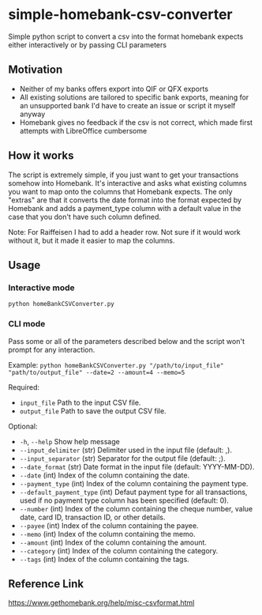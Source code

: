 # simple-homebank-csv-converter
Simple python script to convert a csv into the format homebank expects either interactively or by passing CLI parameters

## Motivation
- Neither of my banks offers export into QIF or QFX exports
- All existing solutions are tailored to specific bank exports, meaning for an unsupported bank I'd have to create an issue or script it myself anyway
- Homebank gives no feedback if the csv is not correct, which made first attempts with LibreOffice cumbersome

## How it works
The script is extremely simple, if you just want to get your transactions somehow into Homebank.
It's interactive and asks what existing columns you want to map onto the columns that Homebank expects.
The only "extras" are that it converts the date format into the format expected by Homebank and adds a payment_type column with a default value in the case that you don't have such column defined.

Note: For Raiffeisen I had to add a header row. Not sure if it would work without it, but it made it easier to map the columns.

## Usage
### Interactive mode
`python homeBankCSVConverter.py`

### CLI mode
Pass some or all of the parameters described below and the script won't prompt for any interaction.

Example: `python homeBankCSVConverter.py "/path/to/input_file" "path/to/output_file" --date=2 --amount=4 --memo=5`

Required:
- `input_file`                        Path to the input CSV file.
- `output_file`                      Path to save the output CSV file.

Optional:
- `-h`, `--help`           	     Show help message
- `--input_delimiter`           (str) Delimiter used in the input file (default: ,).
- `--input_separator`           (str) Separator for the output file (default: ;).
- `--date_format`                  (str) Date format in the input file (default: YYYY-MM-DD).
- `--date`                               (int) Index of the column containing the date.
- `--payment_type`                (int) Index of the column containing the payment type.
- `--default_payment_type` (int) Defaut payment type for all transactions, used if no payment type column has been specified (default: 0).
- `--number`                           (int) Index of the column containing the cheque number, value date, card ID, transaction ID, or other details.
- `--payee`                             (int) Index of the column containing the payee.
- `--memo`                               (int) Index of the column containing the memo.
- `--amount`                           (int) Index of the column containing the amount.
- `--category`                       (int) Index of the column containing the category.
- `--tags`                              (int) Index of the column containing the tags.


## Reference Link
https://www.gethomebank.org/help/misc-csvformat.html
